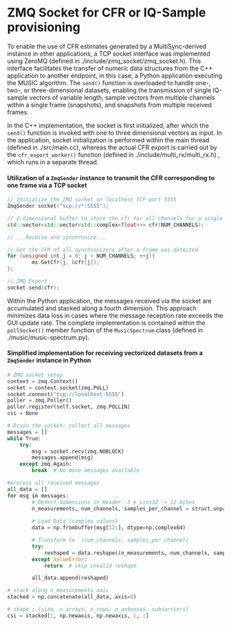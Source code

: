 # ZMQ Socket for CFR or IQ-Sample provisioning 

To enable the use of CFR estimates generated by a MultiSync-derived instance in other applications, a TCP socket interface was implemented using ZeroMQ (defined in ./include/zmq\_socket/zmq\_socket.h). This interface facilitates the transfer of numeric data structures from the C++ application to another endpoint, in this case, a Python application executing the MUSIC algorithm. The ```send()``` function is overloaded to handle one-, two-, or three-dimensional datasets, enabling the transmission of single IQ-sample vectors of variable length, sample vectors from multiple channels within a single frame (snapshots), and snapshots from multiple received frames. 

In the C++ implementation, the socket is first initialized, after which the ```send()``` function is invoked with one to three dimensional vectors as input. In the application, socket initialization is performed within the main thread (defined in ./src/main.cc), whereas the actual CFR export is carried out by the ```cfr_export_worker()``` function (defined in ./include/multi\_rx/multi\_rx.h) , which runs in a separate thread.
#### Utilization of a ```ZmqSender``` instance to transmit the CFR corresponding to one frame via a TCP socket
```cpp
// Initialize the ZMQ socket on localhost TCP port 5555
ZmqSender socket("tcp://*:5555");

// 2-dimensional buffer to store the cfr for all channels for a single frame
std::vector<std::vector<std::complex<float>>> cfr(NUM_CHANNELS); 

// ...Receive and synchronize...

// Get the CFR of all synchronizers after a frame was detected
for (unsigned int j = 0; j < NUM_CHANNELS; ++j){
        ms.GetCfr(j, &cfr[j]);                                 
};

// ZMQ Export
socket.send(cfr);
```

Within the Python application, the messages received via the socket are accumulated and stacked along a fourth dimension. This approach minimizes data loss in cases where the message reception rate exceeds the GUI update rate. The complete implementation is contained within the ```pollSocket()``` member function of the ```MusicSpectrum``` class (defined in ./music/music-spectrum.py).

#### Simplified implementation for receiving vectorized datasets from a ```ZmqSender``` instance in Python
```python
# ZMQ socket setup
context = zmq.Context()
socket = context.socket(zmq.PULL)
socket.connect("tcp://localhost:5555")
poller = zmq.Poller()
poller.register(self.socket, zmq.POLLIN)
csi = None

# Drain the socket: collect all messages 
messages = []
while True:
    try:
        msg = socket.recv(zmq.NOBLOCK)
        messages.append(msg)
    except zmq.Again:
        break  # No more messages available

#process all received messages 
all_data = []
for msg in messages:
        # Detect dimensions in Header: 3 x uint32 -> 12 bytes
        n_measurements, num_channels, samples_per_channel = struct.unpack("III", msg[:12])
        
        # Load Data (complex values)
        data = np.frombuffer(msg[12:], dtype=np.complex64)

        # Transform to  (num_channels, samples_per_channel) 
        try:
            reshaped = data.reshape((n_measurements, num_channels, samples_per_channel))
        except ValueError:
            return  # skip invalid reshape

        all_data.append(reshaped)  

# stack along n_measurements axis
stacked = np.concatenate(all_data, axis=0)

# shape : (size, n_arrays, n_rows, n_antennas, subcarriers)
csi = stacked[:, np.newaxis, np.newaxis, :, :]
```
